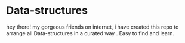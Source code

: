 # Data-structures
hey there! my gorgeous friends on internet,
i have created this repo to arrange all Data-structures in a curated way .
Easy to find and learn.
